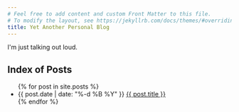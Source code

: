```yaml
---
# Feel free to add content and custom Front Matter to this file.
# To modify the layout, see https://jekyllrb.com/docs/themes/#overriding-theme-defaults
title: Yet Another Personal Blog
---
```


I'm just talking out loud.

## Index of Posts
<ul>
  {% for post in site.posts %}
    <li>
      {{ post.date | date: "%-d %B %Y" }} <a href="{{ site.baseurl }}{{ post.url }}">{{ post.title }}</a>
    </li>
  {% endfor %}
</ul>
